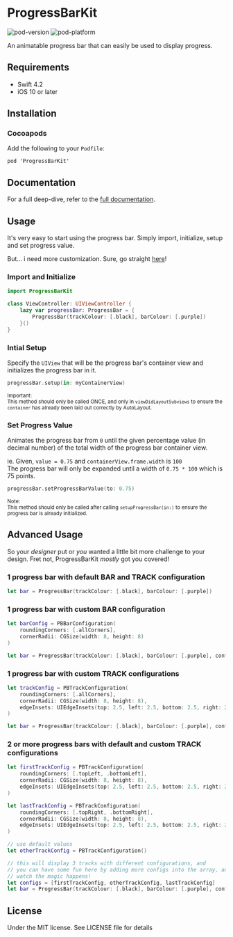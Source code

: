 # ProgressBarKit
![pod-version](https://cocoapod-badges.herokuapp.com/v/ProgressBarKit/badge.png) ![pod-platform](https://cocoapod-badges.herokuapp.com/p/ProductivityKit/badge.png)  

An animatable progress bar that can easily be used to display progress.

## Requirements

- Swift 4.2
- iOS 10 or later

## Installation

### Cocoapods

Add the following to your `Podfile`:
```
pod 'ProgressBarKit'
```

## Documentation

For a full deep-dive, refer to the [full documentation](https://zaimramlan.github.io/ProgressBarKit/).

## Usage

It's very easy to start using the progress bar. Simply import, initialize, setup and set progress value.

But... i need more customization. Sure, go straight [here](#advanced-usage)!

### Import and Initialize

```swift
import ProgressBarKit

class ViewController: UIViewController {
    lazy var progressBar: ProgressBar = {
        ProgressBar(trackColour: [.black], barColour: [.purple])
    }()
}
```

### Intial Setup

Specify the `UIView` that will be the progress bar's container view and initializes the progress bar in it.

```swift
progressBar.setup(in: myContainerView)
```

<sub>Important:  
This method should only be called ONCE, and only in `viewDidLayoutSubviews` to ensure the `container` has already been laid out correctly by AutoLayout.</sub>

### Set Progress Value

Animates the progress bar from `0` until the given percentage value (in decimal number) of the total width of the progress bar container view.

ie. Given, `value = 0.75` and `containerView.frame.width` is `100`  
The progress bar will only be expanded until a width of `0.75 * 100` which is 75 points.

```swift
progressBar.setProgressBarValue(to: 0.75)
```

<sub>Note:  
This method should only be called after calling `setupProgressBar(in:)` to ensure the progress bar is already initialized.</sub>

## Advanced Usage

So your _designer_ put or _you_ wanted a little bit more challenge to your design. Fret not, ProgressBarKit _mostly_ got you covered!

### 1 progress bar with default BAR and TRACK configuration

 ```swift
 let bar = ProgressBar(trackColour: [.black], barColour: [.purple])
 ```

### 1 progress bar with custom BAR configuration

 ```swift
 let barConfig = PBBarConfiguration(
     roundingCorners: [.allCorners],
     cornerRadii: CGSize(width: 8, height: 8)
 )

 let bar = ProgressBar(trackColour: [.black], barColour: [.purple], configurations: [.bar: barConfig])
 ```

### 1 progress bar with custom TRACK configurations

 ```swift
 let trackConfig = PBTrackConfiguration(
     roundingCorners: [.allCorners],
     cornerRadii: CGSize(width: 8, height: 8),
     edgeInsets: UIEdgeInsets(top: 2.5, left: 2.5, bottom: 2.5, right: 2.5)
 )

 let bar = ProgressBar(trackColour: [.black], barColour: [.purple], configurations: [.track: [trackConfig]])
 ```

### 2 or more progress bars with default and custom TRACK configurations

 ```swift
 let firstTrackConfig = PBTrackConfiguration(
     roundingCorners: [.topLeft, .bottomLeft],
     cornerRadii: CGSize(width: 8, height: 8),
     edgeInsets: UIEdgeInsets(top: 2.5, left: 2.5, bottom: 2.5, right: 2.5)
 )

 let lastTrackConfig = PBTrackConfiguration(
     roundingCorners: [.topRight, .bottomRight],
     cornerRadii: CGSize(width: 8, height: 8),
     edgeInsets: UIEdgeInsets(top: 2.5, left: 2.5, bottom: 2.5, right: 2.5)
 )

 // use default values
 let otherTrackConfig = PBTrackConfiguration()

 // this will display 3 tracks with different configurations, and
 // you can have some fun here by adding more configs into the array, and
 // watch the magic happens!
 let configs = [firstTrackConfig, otherTrackConfig, lastTrackConfig]
 let bar = ProgressBar(trackColour: [.black], barColour: [.purple], configurations: [.track: configs])
 ```

## License

Under the MIT license. See LICENSE file for details
